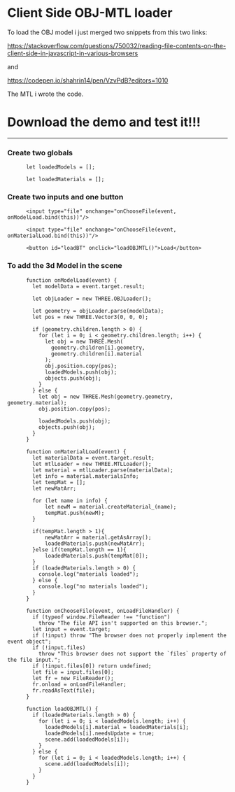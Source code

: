 # Client Side OBJ-MTL loader

To load the OBJ model i just merged two snippets from this two links:

https://stackoverflow.com/questions/750032/reading-file-contents-on-the-client-side-in-javascript-in-various-browsers

and

https://codepen.io/shahrin14/pen/VzvPdB?editors=1010

The MTL i wrote the code.

# Download the demo and test it!!!

---

### Create two globals

          let loadedModels = [];

          let loadedMaterials = [];

### Create two inputs and one button

          <input type="file" onchange="onChooseFile(event, onModelLoad.bind(this))"/>

          <input type="file" onchange="onChooseFile(event, onMaterialLoad.bind(this))"/>

          <button id="loadBT" onclick="loadOBJMTL()">Load</button>


### To add the 3d Model in the scene

          function onModelLoad(event) {
            let modelData = event.target.result;

            let objLoader = new THREE.OBJLoader();

            let geometry = objLoader.parse(modelData);
            let pos = new THREE.Vector3(0, 0, 0);

            if (geometry.children.length > 0) {
              for (let i = 0; i < geometry.children.length; i++) {
                let obj = new THREE.Mesh(
                  geometry.children[i].geometry,
                  geometry.children[i].material
                );
                obj.position.copy(pos);
                loadedModels.push(obj);
                objects.push(obj);
              }
            } else {
              let obj = new THREE.Mesh(geometry.geometry, geometry.material);
              obj.position.copy(pos);

              loadedModels.push(obj);
              objects.push(obj);
            }
          }

          function onMaterialLoad(event) {
            let materialData = event.target.result;
            let mtlLoader = new THREE.MTLLoader();
            let material = mtlLoader.parse(materialData);
            let info = material.materialsInfo;
            let tempMat = [];
            let newMatArr;

            for (let name in info) {
                let newM = material.createMaterial_(name);
                tempMat.push(newM);
            }

            if(tempMat.length > 1){
                newMatArr = material.getAsArray();
                loadedMaterials.push(newMatArr);
            }else if(tempMat.length == 1){
                loadedMaterials.push(tempMat[0]);
            }
            if (loadedMaterials.length > 0) {
              console.log("materials loaded");
            } else {
              console.log("no materials loaded");
            }
          }

          function onChooseFile(event, onLoadFileHandler) {
            if (typeof window.FileReader !== "function")
              throw "The file API isn't supported on this browser.";
            let input = event.target;
            if (!input) throw "The browser does not properly implement the event object";
            if (!input.files)
              throw "This browser does not support the `files` property of the file input.";
            if (!input.files[0]) return undefined;
            let file = input.files[0];
            let fr = new FileReader();
            fr.onload = onLoadFileHandler;
            fr.readAsText(file);
          }

          function loadOBJMTL() {
            if (loadedMaterials.length > 0) {
              for (let i = 0; i < loadedModels.length; i++) {
                loadedModels[i].material = loadedMaterials[i];
                loadedModels[i].needsUpdate = true;
                scene.add(loadedModels[i]);
              }
            } else {
              for (let i = 0; i < loadedModels.length; i++) {
                scene.add(loadedModels[i]);
              }
            }
          }
